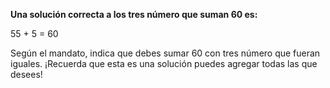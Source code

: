 **Una solución correcta a los tres número que suman 60 es:**

55 + 5 = 60

Según el mandato, indica que debes sumar 60 con tres número que fueran iguales. ¡Recuerda que esta es una solución puedes agregar todas las que desees!